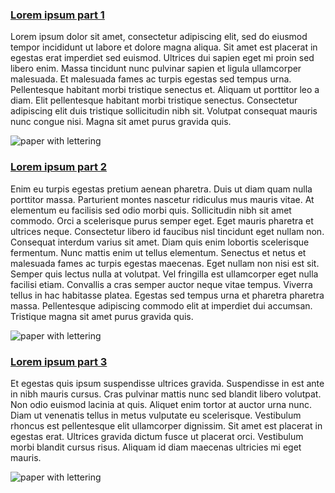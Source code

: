 
<html>
  <head>
    <link rel="stylesheet" href="style.css">
  </head>
  <body>
    <h3 ><a href="page1.html">Lorem ipsum part 1</a></h3>
    <p>Lorem ipsum dolor sit amet, consectetur adipiscing elit, sed do eiusmod tempor incididunt ut labore et dolore magna aliqua. Sit amet est placerat in egestas erat imperdiet sed euismod. Ultrices dui sapien eget mi proin sed libero enim. Massa tincidunt nunc pulvinar sapien et ligula ullamcorper malesuada. Et malesuada fames ac turpis egestas sed tempus urna. Pellentesque habitant morbi tristique senectus et. Aliquam ut porttitor leo a diam. Elit pellentesque habitant morbi tristique senectus. Consectetur adipiscing elit duis tristique sollicitudin nibh sit. Volutpat consequat mauris nunc congue nisi. Magna sit amet purus gravida quis.</p>
    <img src="paper-623167_1280.jpg" alt="paper with lettering">    
    <br>
    <h3 ><a href="page2.html">Lorem ipsum part 2</a></h3>
    <p>Enim eu turpis egestas pretium aenean pharetra. Duis ut diam quam nulla porttitor massa. Parturient montes nascetur ridiculus mus mauris vitae. At elementum eu facilisis sed odio morbi quis. Sollicitudin nibh sit amet commodo. Orci a scelerisque purus semper eget. Eget mauris pharetra et ultrices neque. Consectetur libero id faucibus nisl tincidunt eget nullam non. Consequat interdum varius sit amet. Diam quis enim lobortis scelerisque fermentum. Nunc mattis enim ut tellus elementum. Senectus et netus et malesuada fames ac turpis egestas maecenas. Eget nullam non nisi est sit. Semper quis lectus nulla at volutpat. Vel fringilla est ullamcorper eget nulla facilisi etiam. Convallis a cras semper auctor neque vitae tempus. Viverra tellus in hac habitasse platea. Egestas sed tempus urna et pharetra pharetra massa. Pellentesque adipiscing commodo elit at imperdiet dui accumsan. Tristique magna sit amet purus gravida quis.</p>
    <img src="paper-623167_1280.jpg" alt="paper with lettering">  
    <br>
    <h3 ><a href="page3.html">Lorem ipsum part 3</a></h3>
    <p>Et egestas quis ipsum suspendisse ultrices gravida. Suspendisse in est ante in nibh mauris cursus. Cras pulvinar mattis nunc sed blandit libero volutpat. Non odio euismod lacinia at quis. Aliquet enim tortor at auctor urna nunc. Diam ut venenatis tellus in metus vulputate eu scelerisque. Vestibulum rhoncus est pellentesque elit ullamcorper dignissim. Sit amet est placerat in egestas erat. Ultrices gravida dictum fusce ut placerat orci. Vestibulum morbi blandit cursus risus. Aliquam id diam maecenas ultricies mi eget mauris.</p>
    <img src="paper-623167_1280.jpg" alt="paper with lettering">  
    <br>
  </body>
</html>
